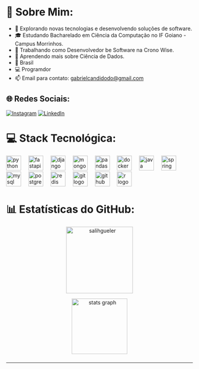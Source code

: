 # 💫 Sobre Mim:
- 🤔 Explorando novas tecnologias e desenvolvendo soluções de software.
- 🎓 Estudando Bacharelado em Ciência da Computação no IF Goiano - Campus Morrinhos.
- 💼 Trabalhando como Desenvolvedor be Software na Crono Wise.
- 🌱 Aprendendo mais sobre Ciência de Dados.
- 📍 Brasil
- 💻 Programdor
- 📫 Email para contato: gabrielcandidodo@gmail.com

## 🌐 Redes Sociais:
[![Instagram](https://img.shields.io/badge/Instagram-%23E4405F.svg?logo=Instagram&logoColor=white)](https://www.instagram.com/gabriel_cfd_/) [![LinkedIn](https://img.shields.io/badge/LinkedIn-%230077B5.svg?logo=linkedin&logoColor=white)](https://www.linkedin.com/in/gabriel-candido-75126829a/) 

# 💻 Stack Tecnológica:
<div align="left">
  <img src="https://cdn.jsdelivr.net/gh/devicons/devicon/icons/python/python-original.svg" height="40" alt="python logo"  />
  <img width="12" />
  <img src="https://cdn.jsdelivr.net/gh/devicons/devicon/icons/fastapi/fastapi-original.svg" height="40" alt="fastapi logo"  />
  <img width="12" />
  <img src="https://cdn.jsdelivr.net/gh/devicons/devicon/icons/django/django-plain.svg" height="40" alt="django logo"  />
  <img width="12" />
  <img src="https://cdn.jsdelivr.net/gh/devicons/devicon/icons/mongodb/mongodb-original.svg" height="40" alt="mongodb logo"  />
  <img width="12" />
  <img src="https://cdn.jsdelivr.net/gh/devicons/devicon/icons/pandas/pandas-original.svg" height="40" alt="pandas logo"  />
  <img width="12" />
  <img src="https://cdn.jsdelivr.net/gh/devicons/devicon/icons/docker/docker-original.svg" height="40" alt="docker logo"  />
  <img width="12" />
  <img src="https://cdn.jsdelivr.net/gh/devicons/devicon/icons/java/java-original.svg" height="40" alt="java logo"  />
  <img width="12" />
  <img src="https://cdn.jsdelivr.net/gh/devicons/devicon/icons/spring/spring-original.svg" height="40" alt="spring logo"  />
  <img width="12" />
  <img src="https://cdn.jsdelivr.net/gh/devicons/devicon/icons/mysql/mysql-original.svg" height="40" alt="mysql logo"  />
  <img width="12" />
  <img src="https://cdn.jsdelivr.net/gh/devicons/devicon/icons/postgresql/postgresql-original.svg" height="40" alt="postgresql logo"  />
  <img width="12" />
  <img src="https://cdn.jsdelivr.net/gh/devicons/devicon/icons/redis/redis-original.svg" height="40" alt="redis logo"  />
  <img width="12" />
  <img src="https://cdn.jsdelivr.net/gh/devicons/devicon/icons/git/git-original.svg" height="40" alt="git logo"  />
  <img width="12" />
  <img src="https://cdn.jsdelivr.net/gh/devicons/devicon/icons/github/github-original.svg" height="40" alt="github logo"  />
  <img width="12" />
  <img src="https://cdn.jsdelivr.net/gh/devicons/devicon/icons/r/r-original.svg" height="40" alt="r logo"  />
</div>

###

# 📊 Estatísticas do GitHub:

<p align="center">
<a href="https://github.com/Gabriel-Candido-Ferreira">
 <img height="180em" align="center" src="https://github-readme-stats.vercel.app/api?username=Gabriel-Candido-Ferreira&show_icons=true&locale=en&theme=algolia&include_all_commits=true&count_private=true" alt="salihgueler"/>
</a>
</p>


<div align="center">
  <img src="https://github-readme-stats.vercel.app/api?username=Gabriel-Candido-Ferreira&hide_title=false&hide_rank=false&show_icons=true&include_all_commits=true&count_private=true&disable_animations=false&theme=dracula&locale=en&hide_border=false&order=1" height="150" alt="stats graph"  />
</div>

###
---



